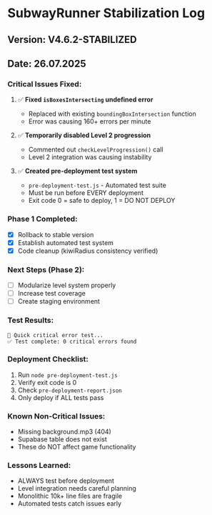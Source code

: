 # SubwayRunner Stabilization Log

## Version: V4.6.2-STABILIZED
## Date: 26.07.2025

### Critical Issues Fixed:
1. ✅ **Fixed `isBoxesIntersecting` undefined error**
   - Replaced with existing `boundingBoxIntersection` function
   - Error was causing 160+ errors per minute
   
2. ✅ **Temporarily disabled Level 2 progression**
   - Commented out `checkLevelProgression()` call
   - Level 2 integration was causing instability
   
3. ✅ **Created pre-deployment test system**
   - `pre-deployment-test.js` - Automated test suite
   - Must be run before EVERY deployment
   - Exit code 0 = safe to deploy, 1 = DO NOT DEPLOY

### Phase 1 Completed:
- [x] Rollback to stable version
- [x] Establish automated test system  
- [x] Code cleanup (kiwiRadius consistency verified)

### Next Steps (Phase 2):
- [ ] Modularize level system properly
- [ ] Increase test coverage
- [ ] Create staging environment

### Test Results:
```
🚀 Quick critical error test...
✅ Test complete: 0 critical errors found
```

### Deployment Checklist:
1. Run `node pre-deployment-test.js`
2. Verify exit code is 0
3. Check `pre-deployment-report.json`
4. Only deploy if ALL tests pass

### Known Non-Critical Issues:
- Missing background.mp3 (404)
- Supabase table does not exist
- These do NOT affect game functionality

### Lessons Learned:
- ALWAYS test before deployment
- Level integration needs careful planning
- Monolithic 10k+ line files are fragile
- Automated tests catch issues early